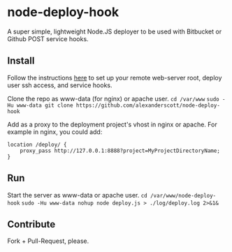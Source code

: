 node-deploy-hook
=======================
A super simple, lightweight Node.JS deployer to be used with Bitbucket or Github POST service hooks.


Install
-----------------------
Follow the instructions [here](https://gist.github.com/oodavid/1809044) to set up your remote web-server root, deploy user ssh access, and service hooks.

Clone the repo as www-data (for nginx) or apache user.
`cd /var/www`
`sudo -Hu www-data git clone https://github.com/alexanderscott/node-deploy-hook` 


Add as a proxy to the deployment project's vhost in nginx or apache.
For example in nginx, you could add:

    location /deploy/ {
        proxy_pass http://127.0.0.1:8888?project=MyProjectDirectoryName;
    }


Run
-----------------------
Start the server as www-data or apache user.
`cd /var/www/node-deploy-hook`
`sudo -Hu www-data nohup node deploy.js > ./log/deploy.log 2>&1&`


Contribute
-----------------------
Fork + Pull-Request, please.
